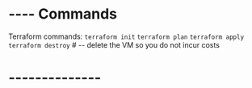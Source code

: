 # ---- Commands
Terraform commands:
  `terraform init`
  `terraform plan`
  `terraform apply`
  `terraform destroy` # -- delete the VM so you do not incur costs
# --------------